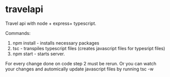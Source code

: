 # travelapi
Travel api with node + express+ typescript.

Commands:
1) npm install - installs necessary packages
2) tsc - transpiles typescript files (creates javascript files for typesript files)
3) npm start - starts server.

For every change done on code step 2 must be rerun. Or you can watch your changes and automically update javascript files by running
tsc -w
